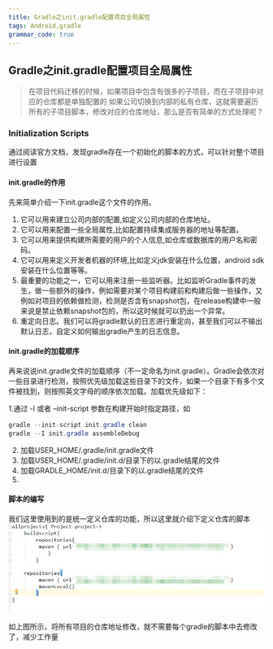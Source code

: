 ```yaml
---
title: Gradle之init.gradle配置项目全局属性
tags: Android,gradle
grammar_code: true
---
```


## Gradle之init.gradle配置项目全局属性
> 在项目代码迁移的时候，如果项目中包含有很多的子项目，而在子项目中对应的仓库都是单独配置的
> 如果公司切换到内部的私有仓库，这就需要遍历所有的子项目脚本，修改对应的仓库地址，那么是否有简单的方式处理呢？

### Initialization Scripts
通过阅读官方文档，发现gradle存在一个初始化的脚本的方式，可以针对整个项目进行设置
#### init.gradle的作用
先来简单介绍一下init.gradle这个文件的作用。

1. 它可以用来建立公司内部的配置,如定义公司内部的仓库地址。
2. 它可以用来配置一些全局属性,比如配置持续集成服务器的地址等配置。
3. 它可以用来提供构建所需要的用户的个人信息,如仓库或数据库的用户名和密码。
4. 它可以用来定义开发者机器的环境,比如定义jdk安装在什么位置，android sdk安装在什么位置等等。
5. 最重要的功能之一，它可以用来注册一些监听器。比如监听Gradle事件的发生，做一些额外的操作，例如需要对某个项目构建前和构建后做一些操作，又例如对项目的依赖做检测，检测是否含有snapshot包，在release构建中一般来说是禁止依赖snapshot包的，所以这时候就可以扔出一个异常。
6. 重定向日志。我们可以将gradle默认的日志进行重定向，甚至我们可以不输出默认日志，自定义如何输出gradle产生的日志信息。
#### init.gradle的加载顺序
    
再来说说init.gradle文件的加载顺序（不一定命名为init.gradle）。Gradle会依次对一些目录进行检测，按照优先级加载这些目录下的文件，如果一个目录下有多个文件被找到，则按照英文字母的顺序依次加载。加载优先级如下：

1.通过 -I 或者 –init-script 参数在构建开始时指定路径，如 
```java
gradle --init-script init.gradle clean
gradle --I init.gradle assembleDebug
```
2. 加载USER_HOME/.gradle/init.gradle文件
3. 加载USER_HOME/.gradle/init.d/目录下的以.gradle结尾的文件
4. 加载GRADLE_HOME/init.d/目录下的以.gradle结尾的文件
5. 
#### 脚本的编写
我们这里使用到的是统一定义仓库的功能，所以这里就介绍下定义仓库的脚本
![脚本][1]

如上图所示，将所有项目的仓库地址修改，就不需要每个gradle的脚本中去修改了，减少工作量


  [1]: ./images/%E5%BE%AE%E4%BF%A1%E5%9B%BE%E7%89%87%E7%BC%96%E8%BE%91_20180228141552.jpg "微信图片编辑_20180228141552"